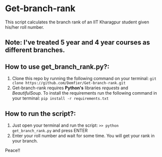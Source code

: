 # Get-branch-rank

This script calculates the branch rank of an IIT Kharagpur student given his/her roll number.

## Note: I've treated 5 year and 4 year courses as different branches.

## How to use get_branch_rank.py?:

1. Clone this repo by running the following command on your terminal: ``git clone https://github.com/Demfier/Get-branch-rank.git``
2. Get-branch-rank requires **Python's** libraries *requests* and *BeautifulSoup*.
   To install the requirements run the following command in your terminal: ``pip install -r requirements.txt``

## How to run the script?:

1. Just open your terminal and run the script:
``>> python get_branch_rank.py``
and press ENTER
2. Enter your roll number and wait for some time. You will get your rank in your branch.

Peace!!
